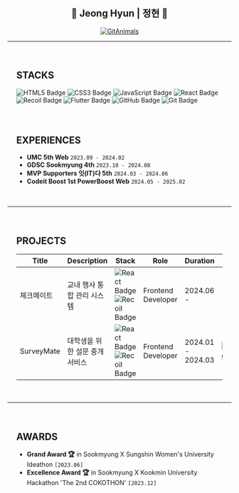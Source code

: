 <div align="center">

## 💫 Jeong Hyun | 정현 💫

[![GitAnimals](https://render.gitanimals.org/farms/hanjeonghyun)](https://github.com/devxb/gitanimals)

</div>

---

<div style="display: flex; justify-content: space-between; flex-wrap: wrap;">

<div style="flex: 1; min-width: 300px; padding: 20px;">

## STACKS

<div>
  <img src="https://img.shields.io/badge/html5-E34F26?style=for-the-badge&logo=html5&logoColor=white" alt="HTML5 Badge" />
  <img src="https://img.shields.io/badge/css-1572B6?style=for-the-badge&logo=css3&logoColor=white" alt="CSS3 Badge" />
  <img src="https://img.shields.io/badge/javascript-F7DF1E?style=for-the-badge&logo=javascript&logoColor=black" alt="JavaScript Badge" />
  <img src="https://img.shields.io/badge/react-61DAFB?style=for-the-badge&logo=react&logoColor=black" alt="React Badge" />
  <img src="https://img.shields.io/badge/recoil-3578E5?style=for-the-badge&logo=recoil&logoColor=white" alt="Recoil Badge" />
  <img src="https://img.shields.io/badge/flutter-02569B?style=for-the-badge&logo=flutter&logoColor=white" alt="Flutter Badge" />
  <img src="https://img.shields.io/badge/github-181717?style=for-the-badge&logo=github&logoColor=white" alt="GitHub Badge" />
  <img src="https://img.shields.io/badge/git-F05032?style=for-the-badge&logo=git&logoColor=white" alt="Git Badge" />
</div>

</div>

<div style="flex: 1; min-width: 300px; padding: 20px;">

## EXPERIENCES

- **UMC 5th Web** `2023.09 - 2024.02`
- **GDSC Sookmyung 4th** `2023.10 - 2024.08`
- **MVP Supporters 잇(IT)다 5th** `2024.03 - 2024.06`
- **Codeit Boost 1st PowerBoost Web** `2024.05 - 2025.02`


</div>

</div>

---

<div style="padding: 20px;">

## PROJECTS

| Title      | Description                          | Stack                                                                                                          | Role                | Duration        | More |
|------------|--------------------------------------|---------------------------------------------------------------------------------------------------------------|---------------------|-----------------|------|
| 체크메이트 | 교내 행사 통합 관리 시스템         | <img src="https://img.shields.io/badge/react-61DAFB?style=for-the-badge&logo=react&logoColor=black" alt="React Badge" /> <img src="https://img.shields.io/badge/recoil-3578E5?style=for-the-badge&logo=recoil&logoColor=white" alt="Recoil Badge" /> | Frontend Developer | 2024.06 - |  |
| SurveyMate | 대학생을 위한 설문 중개 서비스          | <img src="https://img.shields.io/badge/react-61DAFB?style=for-the-badge&logo=react&logoColor=black" alt="React Badge" /> <img src="https://img.shields.io/badge/recoil-3578E5?style=for-the-badge&logo=recoil&logoColor=white" alt="Recoil Badge" /> | Frontend Developer | 2024.01 - 2024.03 | [![Tistory](https://img.shields.io/badge/Tistory-FF5722?style=flat-square&logo=tistory&logoColor=white)](https://asmallroom.tistory.com/7) |



</div>

---

<div style="padding: 20px;">

## AWARDS

- **Grand Award 🏆** in Sookmyung X Sungshin Women's University Ideathon `[2023.06]`
- **Excellence Award 🏆** in Sookmyung X Kookmin University Hackathon 'The 2nd COKOTHON' `[2023.12]`

</div>
